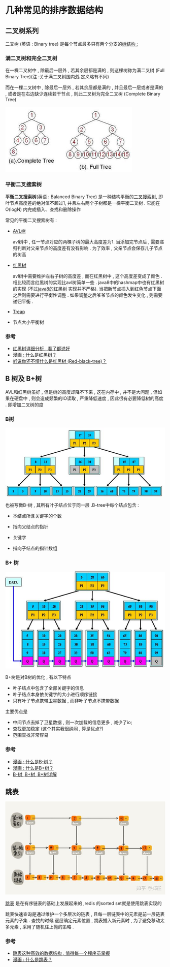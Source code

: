 # 几种常见的排序数据结构

## 二叉树系列

二叉树 (英语 : Binary tree) 是每个节点最多只有两个分支的[树结构 ](https://zh.wikipedia.org/wiki/树结构) ;

### 满二叉树和完全二叉树

在一棵二叉树中 , 除最后一层外 , 若其余层都是满的 , 则这棵树称为满二叉树 (Full Binary Tree)(注 :关于满二叉树国内[外](https://en.wikipedia.org/wiki/Binary_tree#Types_of_binary_trees) 定义略有不同)

而在一棵二叉树中 , 除最后一层外 , 若其余层都是满的 , 并且最后一层或者是满的 , 或者是在右边缺少连续若干节点 , 则此二叉树为完全二叉树 (Complete Binary Tree)

![完全二叉树与满二叉树](../pic/FullBT_CompleteBT.jpg)

### 平衡二叉搜索树

**平衡二叉搜索树**(英语 : Balanced Binary Tree) 是一种结构平衡的[二叉搜索树](https://zh.wikipedia.org/wiki/二叉搜索树), 即叶节点高度差的绝对值不超过1, 并且左右两个子树都是一棵平衡二叉树 . 它能在O(logN) 内完成插入、查找和删除操作

常见的平衡二叉搜索树有 : 

- [AVL树](https://zh.wikipedia.org/wiki/AVL树)

  avl树中 , 任一节点对应的两棵子树的最大高度差为1. 当添加完节点后 , 需要递归判断对父亲节点的高度差有没有影响 . 为了效率 , 父亲节点会保存儿子节点的树高

- [红黑树](https://zh.wikipedia.org/wiki/紅黑樹)

  avl树中需要维护左右子树的高度差 , 而在红黑树中 , 这个高度差变成了颜色 . 相比较而言红黑树的实现比avl树简单一些 . java8中的hashmap中也有红黑树的实现 (不过[java8的红黑树](https://github.com/changdy/codingdoc/blob/master/%E6%88%91%E7%9C%9F%E7%9A%84%E5%8F%AA%E4%BC%9Ajava/JDK8%20HashMap%E8%A7%A3%E6%9E%90.md#hashmap%E5%A6%82%E4%BD%95%E5%A4%84%E7%90%86%E9%87%8D%E5%A4%8D%E7%9A%84hashcode) 实现并不严格). 当把新节点插入到红色节点下面之后则需要进行平衡性调整 . 如果调整之后爷爷节点的颜色发生变化 , 则需要递归平衡 .

- [Treap](https://zh.wikipedia.org/wiki/Treap)

- 节点大小平衡树

### 参考

* [红黑树详细分析 , 看了都说好](https://segmentfault.com/a/1190000012728513)
* [漫画 : 什么是红黑树？](https://juejin.im/post/5a27c6946fb9a04509096248)
* [听说你还不懂什么是红黑树 (Red-black-tree)？](https://zhuanlan.zhihu.com/p/55255223)

## B 树及 B+树

AVL和红黑树虽好 , 但是树的高度却降不下来 , 这在内存中 , 并不是大问题 , 但如果在硬盘中 , 则会造成频繁的IO读取 , 严重降低速度 , 因此很有必要降低树的高度 . 即增加二叉树的度

###  B树

  ![B树](../pic/b_tree.jpg)

  也被写做B-树 , 其所有叶子结点位于同一层 .B-tree中每个结点包含 : 

* 本结点所含关键字的个数

* 指向父结点的指针

* 关键字

* 指向子结点的指针数组

### B+ 树

![B树](../pic/b+_tree.jpg)

B+树是对B树的优化 , 有以下特点

* 叶子结点中包含了全部关键字的信息
* 叶子结点本身依关键字的大小进行顺序链接
* 只有叶子节点携带卫星数据 , 而非叶子节点不携带数据

主要优点是

* 中间节点去掉了卫星数据 , 则一次加载的信息更多 , 减少了io;
* 查找更加稳定 (这个其实我很纳闷 , 算是优点?)
* 范围查找非常容易

### 参考

* [漫画 : 什么是B-树？](https://zhuanlan.zhihu.com/p/54084335)
* [漫画 : 什么是B+树？](https://zhuanlan.zhihu.com/p/54102723)
* [B-树 ,B+树 ,B*树详解](https://blog.csdn.net/aqzwss/article/details/53074186)

## 跳表

![B树](../pic/skip_list.jpg)

[跳表](https://zh.wikipedia.org/wiki/%E8%B7%B3%E8%B7%83%E5%88%97%E8%A1%A8) 是在有序链表的基础上发展起来的 ,redis 的sorted set就是使用跳表实现的

跳表快速查询是通过维护一个多层次的链表 , 且每一层链表中的元素是前一层链表元素的子集 . 查找的时候 逐层确定元素位置 , 跳表插入新元素时 , 为了避免移动太多元素 , 采用了随机往上抛的策略 .

### 参考

* [跳表这种高效的数据结构 , 值得每一个程序员掌握](https://zhuanlan.zhihu.com/p/54869087)
* [漫画 : 什么是跳表？](https://zhuanlan.zhihu.com/p/53975333)